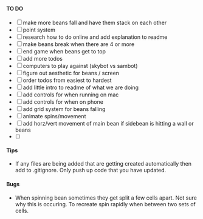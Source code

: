 #### TO DO 
- [ ] make more beans fall and have them stack on each other
- [ ] point system
- [ ] research how to do online and add explanation to readme
- [ ] make beans break when there are 4 or more
- [ ] end game when beans get to top
- [ ] add more todos
- [ ] computers to play against (skybot vs sambot)
- [ ] figure out aesthetic for beans / screen
- [ ] order todos from easiest to hardest
- [ ] add little intro to readme of what we are doing
- [ ] add controls for when running on mac
- [ ] add controls for when on phone
- [ ] add grid system for beans falling
- [ ] animate spins/movement
- [ ] add horz/vert movement of main bean if sidebean is hitting a wall or beans
- [ ] 

#### Tips
* If any files are being added that are getting created automatically then add to .gitignore. Only push up code that you have updated.

#### Bugs
* When spinning bean sometimes they get split a few cells apart. Not sure why this is occuring. To recreate spin rapidly when between two sets of cells.
